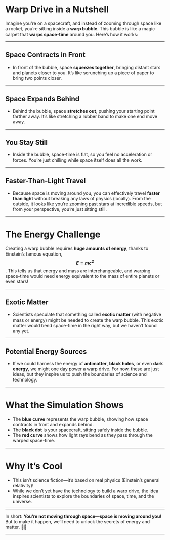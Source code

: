
# Warp Drive in a Nutshell

Imagine you're on a spacecraft, and instead of zooming through space like a rocket, you’re sitting inside a **warp bubble**. This bubble is like a magic carpet that **warps space-time** around you. Here’s how it works:

---

## **Space Contracts in Front**

- In front of the bubble, space **squeezes together**, bringing distant stars and planets closer to you. It’s like scrunching up a piece of paper to bring two points closer.

---

## **Space Expands Behind**

- Behind the bubble, space **stretches out**, pushing your starting point farther away. It’s like stretching a rubber band to make one end move away.

---

## **You Stay Still**

- Inside the bubble, space-time is flat, so you feel no acceleration or forces. You’re just chilling while space itself does all the work.

---

## **Faster-Than-Light Travel**

- Because space is moving around you, you can effectively travel **faster than light** without breaking any laws of physics (locally). From the outside, it looks like you’re zooming past stars at incredible speeds, but from your perspective, you’re just sitting still.

---

# **The Energy Challenge**

Creating a warp bubble requires **huge amounts of energy**, thanks to Einstein’s famous equation, **$$E = mc^2$$**. This tells us that energy and mass are interchangeable, and warping space-time would need energy equivalent to the mass of entire planets or even stars!

---

## **Exotic Matter**

- Scientists speculate that something called **exotic matter** (with negative mass or energy) might be needed to create the warp bubble. This exotic matter would bend space-time in the right way, but we haven’t found any yet.

---

## **Potential Energy Sources**

- If we could harness the energy of **antimatter**, **black holes**, or even **dark energy**, we might one day power a warp drive. For now, these are just ideas, but they inspire us to push the boundaries of science and technology.

---

# **What the Simulation Shows**

- The **blue curve** represents the warp bubble, showing how space contracts in front and expands behind.
- The **black dot** is your spacecraft, sitting safely inside the bubble.
- The **red curve** shows how light rays bend as they pass through the warped space-time.

---

# **Why It’s Cool**

- This isn’t science fiction—it’s based on real physics (Einstein’s general relativity)!
- While we don’t yet have the technology to build a warp drive, the idea inspires scientists to explore the boundaries of space, time, and the universe.

---

In short: **You’re not moving through space—space is moving around you!** But to make it happen, we’ll need to unlock the secrets of energy and matter. 🚀✨

---
